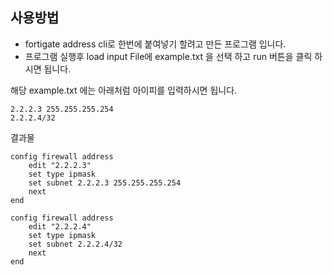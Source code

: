 ## 사용방법

* fortigate address cli로 한번에 붙여넣기 할려고 만든 프로그램 입니다.
* 프로그램 실행후 load input File에 example.txt 을 선택 하고 run 버튼을 클릭 하시면 됩니다.

해당 example.txt 에는 아래처럼 아이피를 입력하시면 됩니다.
```
2.2.2.3 255.255.255.254
2.2.2.4/32
```

결과물 

```
config firewall address
    edit "2.2.2.3"
    set type ipmask
    set subnet 2.2.2.3 255.255.255.254
    next
end

config firewall address
    edit "2.2.2.4"
    set type ipmask
    set subnet 2.2.2.4/32
    next
end
```
